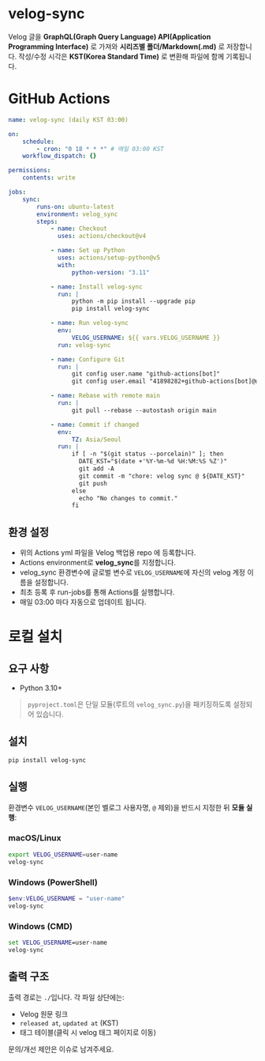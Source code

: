 # velog-sync

Velog 글을 **GraphQL(Graph Query Language) API(Application Programming Interface)** 로 가져와 **시리즈별 폴더/Markdown(.md)** 로 저장합니다.
작성/수정 시각은 **KST(Korea Standard Time)** 로 변환해 파일에 함께 기록됩니다.

# GitHub Actions

```yml
name: velog-sync (daily KST 03:00)

on:
    schedule:
        - cron: "0 18 * * *" # 매일 03:00 KST
    workflow_dispatch: {}

permissions:
    contents: write

jobs:
    sync:
        runs-on: ubuntu-latest
        environment: velog_sync
        steps:
            - name: Checkout
              uses: actions/checkout@v4

            - name: Set up Python
              uses: actions/setup-python@v5
              with:
                  python-version: "3.11"

            - name: Install velog-sync
              run: |
                  python -m pip install --upgrade pip
                  pip install velog-sync

            - name: Run velog-sync
              env:
                  VELOG_USERNAME: ${{ vars.VELOG_USERNAME }}
              run: velog-sync

            - name: Configure Git
              run: |
                  git config user.name "github-actions[bot]"
                  git config user.email "41898282+github-actions[bot]@users.noreply.github.com"

            - name: Rebase with remote main
              run: |
                  git pull --rebase --autostash origin main

            - name: Commit if changed
              env:
                  TZ: Asia/Seoul
              run: |
                  if [ -n "$(git status --porcelain)" ]; then
                    DATE_KST="$(date +'%Y-%m-%d %H:%M:%S %Z')"
                    git add -A
                    git commit -m "chore: velog sync @ ${DATE_KST}"
                    git push
                  else
                    echo "No changes to commit."
                  fi
```

## 환경 설정

-   위의 Actions yml 파일을 Velog 백업용 repo 에 등록합니다.
-   Actions environment로 **velog_sync**를 지정합니다.
-   velog_sync 환경변수에 글로벌 변수로 `VELOG_USERNAME`에 자신의 velog 계정 이름을 설정합니다.
-   최초 등록 후 run-jobs를 통해 Actions를 실행합니다.
-   매일 03:00 마다 자동으로 업데이트 됩니다.

# 로컬 설치

## 요구 사항

-   Python 3.10+

> `pyproject.toml`은 단일 모듈(루트의 `velog_sync.py`)을 패키징하도록 설정되어 있습니다.

## 설치

```bash
pip install velog-sync
```

## 실행

환경변수 `VELOG_USERNAME`(본인 벨로그 사용자명, `@` 제외)을 반드시 지정한 뒤 **모듈 실행**:

### macOS/Linux

```bash
export VELOG_USERNAME=user-name
velog-sync
```

### Windows (PowerShell)

```powershell
$env:VELOG_USERNAME = "user-name"
velog-sync
```

### Windows (CMD)

```bat
set VELOG_USERNAME=user-name
velog-sync
```

## 출력 구조

출력 경로는 `./`입니다.
각 파일 상단에는:

-   Velog 원문 링크
-   `released at`, `updated at` (KST)
-   태그 테이블(클릭 시 velog 태그 페이지로 이동)

문의/개선 제안은 이슈로 남겨주세요.
